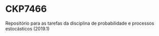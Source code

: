 # CKP7466
Repositório para as tarefas da disciplina de probabilidade e processos estocásticos (2019.1) 
